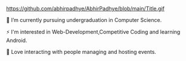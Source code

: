		  	



https://github.com/abhirpadhye/AbhirPadhye/blob/main/Title.gif





🔭 I’m currently pursuing undergraduation in Computer Science.

⚡ I'm interested in Web-Development,Competitive Coding and learning Android.

🎤 Love interacting with people managing and hosting events.
                         
